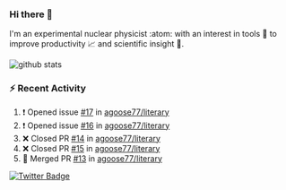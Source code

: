 ### Hi there 👋 

I'm an experimental nuclear physicist :atom: with an interest in tools :wrench: to improve productivity :chart_with_upwards_trend: and scientific insight :telescope:.

![github stats](https://github-readme-stats.vercel.app/api?username=agoose77&show_icons=true&hide_rank=true&hide_title=true&bg_color=30,e76445,904e95&text_color=efe3ec&icon_color=efe3ec)
<!--
**agoose77/agoose77** is a ✨ _special_ ✨ repository because its `README.md` (this file) appears on your GitHub profile.

Here are some ideas to get you started:

- 🔭 I’m currently working on ...
- 🌱 I’m currently learning ...
- 👯 I’m looking to collaborate on ...
- 🤔 I’m looking for help with ...
- 💬 Ask me about ...
- 📫 How to reach me: ...
- 😄 Pronouns: ...
- ⚡ Fun fact: ...
-->

### :zap: Recent Activity
<!--START_SECTION:activity-->
1. ❗️ Opened issue [#17](https://github.com/agoose77/literary/issues/17) in [agoose77/literary](https://github.com/agoose77/literary)
2. ❗️ Opened issue [#16](https://github.com/agoose77/literary/issues/16) in [agoose77/literary](https://github.com/agoose77/literary)
3. ❌ Closed PR [#14](https://github.com/agoose77/literary/pull/14) in [agoose77/literary](https://github.com/agoose77/literary)
4. ❌ Closed PR [#15](https://github.com/agoose77/literary/pull/15) in [agoose77/literary](https://github.com/agoose77/literary)
5. 🎉 Merged PR [#13](https://github.com/agoose77/literary/pull/13) in [agoose77/literary](https://github.com/agoose77/literary)
<!--END_SECTION:activity-->


[![Twitter Badge](https://img.shields.io/twitter/follow/agoose77?style=flat-square&logo=Twitter&logoColor=white&color=cornflowerblue)](https://twitter.com/agoose77)
